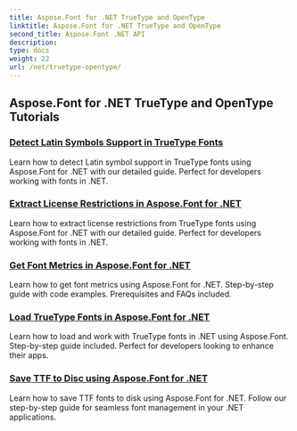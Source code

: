 ```yaml
---
title: Aspose.Font for .NET TrueType and OpenType
linktitle: Aspose.Font for .NET TrueType and OpenType
second_title: Aspose.Font .NET API
description: 
type: docs
weight: 22
url: /net/truetype-opentype/
---
```


## Aspose.Font for .NET TrueType and OpenType Tutorials
### [Detect Latin Symbols Support in TrueType Fonts](./detect-latin-symbols-support-truetype-fonts/)
Learn how to detect Latin symbol support in TrueType fonts using Aspose.Font for .NET with our detailed guide. Perfect for developers working with fonts in .NET.
### [Extract License Restrictions in Aspose.Font for .NET](./extract-license-restrictions/)
Learn how to extract license restrictions from TrueType fonts using Aspose.Font for .NET with our detailed guide. Perfect for developers working with fonts in .NET.
### [Get Font Metrics in Aspose.Font for .NET](./get-font-metrics/)
Learn how to get font metrics using Aspose.Font for .NET. Step-by-step guide with code examples. Prerequisites and FAQs included.
### [Load TrueType Fonts in Aspose.Font for .NET](./load-truetype-fonts/)
Learn how to load and work with TrueType fonts in .NET using Aspose.Font. Step-by-step guide included. Perfect for developers looking to enhance their apps.
### [Save TTF to Disc using Aspose.Font for .NET](./save-ttf-to-disc/)
Learn how to save TTF fonts to disk using Aspose.Font for .NET. Follow our step-by-step guide for seamless font management in your .NET applications.